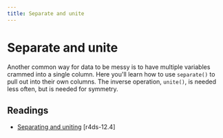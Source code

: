 ```yaml
---
title: Separate and unite
---
```


<!-- Generated automatically from separate-unite.yml. Do not edit by hand -->

# Separate and unite

Another common way for data to be messy is to have multiple variables crammed into a single column. Here you'll learn how to use `separate()` to pull out into their own columns. The inverse operation, `unite()`, is needed less often, but is needed for symmetry.

## Readings

  * [Separating and uniting](http://r4ds.had.co.nz/tidy-data.html#separating-and-uniting) [r4ds-12.4]




